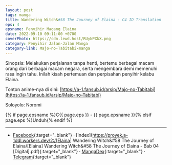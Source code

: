 ```yaml
---
layout: post
tags: manga
title: Wandering Witch&#58 The Journey of Elaina - C4 ID Translation
eps: 4
epsname: Penyihir Magang Elaina
date: 2022-09-10 09:11:00 +0700
coverPhoto: https://cdn.lewd.host/RUyNPXkX.png
category: Penyihir Jalan-Jalan Manga
category-link: Majo-no-Tabitabi-manga
---
```


Sinopsis: Melakukan perjalanan tanpa henti, bertemu berbagai macam orang dari berbagai macam negara, serta mengembara demi memenuhi rasa ingin tahu. Inilah kisah pertemuan dan perpisahan penyihir kelabu Elaina.

Tonton anime-nya di sini: [https://a-1.fansub.id/arsip/Majo-no-Tabitabi](https://a-1.fansub.id/arsip/Majo-no-Tabitabi)

Soloyolo: Noromi

{% if page.epsname %}C{{ page.eps }} - {{ page.epsname }}{% elsif page.eps %}Unduh{% endif %}

---
- [Facebook](https://www.facebook.com/100085316988738/posts/pfbid028i1iSRYxJCBswrZLknonQQAR8Q5eyfn2Bc1WJPh6Z719ZxwgYhTzYivQXusvaeUul/?app=fbl){:target="_blank"} &middot; [Index](https://proyek.a-1ddl.workers.dev/2:/[Elaina] Wandering Witch&#58 The Journey of Elaina/[Elaina] Wandering Witch&#58 The Journey of Elaina - Bab 04 [Digital].pdf){:target="_blank"} &middot; [MangaDex](https://mangadex.org/chapter/bc7a2e09-8610-436f-94dc-6283d30f5b9a){:target="_blank"} &middot; [Telegram](https://t.me/a1fansubweeklies/220){:target="_blank"}